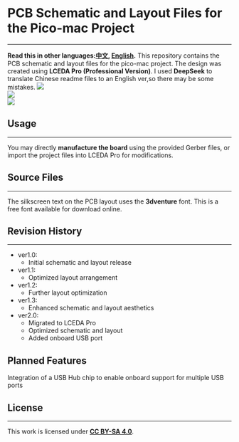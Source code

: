 # PCB Schematic and Layout Files for the Pico-mac Project  
---------------------------------  
**Read this in other languages:[中文](README_zh.md), [English](README.md).**
This repository contains the PCB schematic and layout files for the pico-mac project. The design was created using **LCEDA Pro (Professional Version)**. I used **DeepSeek** to translate Chinese readme files to an English ver,so there may be some mistakes.
![](https://raw.githubusercontent.com/MoePunchQWQ/PCB-pico-mac/tree/main/img/pico_mac_v2.0.jpg)  
![](https://raw.githubusercontent.com/MoePunchQWQ/PCB-pico-mac/tree/main/img/layout.png)    
![](https://raw.githubusercontent.com/MoePunchQWQ/PCB-pico-mac/tree/main/img/schematic.png)    

## Usage  
---------------------------------  
You may directly **manufacture the board** using the provided Gerber files, or import the project files into LCEDA Pro for modifications.  

## Source Files  
---------------------------------  
The silkscreen text on the PCB layout uses the **3dventure** font. This is a free font available for download online.  

## Revision History  
---------------------------------  
* ver1.0:  
   - Initial schematic and layout release  
* ver1.1:  
   - Optimized layout arrangement  
* ver1.2:  
   - Further layout optimization  
* ver1.3:  
   - Enhanced schematic and layout aesthetics  
* ver2.0:  
   - Migrated to LCEDA Pro  
   - Optimized schematic and layout  
   - Added onboard USB port  

## Planned Features  
Integration of a USB Hub chip to enable onboard support for multiple USB ports  

## License  
---------------------------------  
This work is licensed under [**CC BY-SA 4.0**](https://creativecommons.org/licenses/by-sa/4.0/).  
